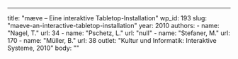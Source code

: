 ---
  title: "mæve – Eine interaktive Tabletop-Installation"
  wp_id: 193
  slug: "maeve-an-interactive-tabletop-installation"
  year: 2010
  authors: 
    - 
      name: "Nagel, T."
      url: 34
    - 
      name: "Pschetz, L."
      url: "null"
    - 
      name: "Stefaner, M."
      url: 170
    - 
      name: "Müller, B."
      url: 38
  outlet: "Kultur und Informatik: Interaktive Systeme, 2010"
  body: ""
